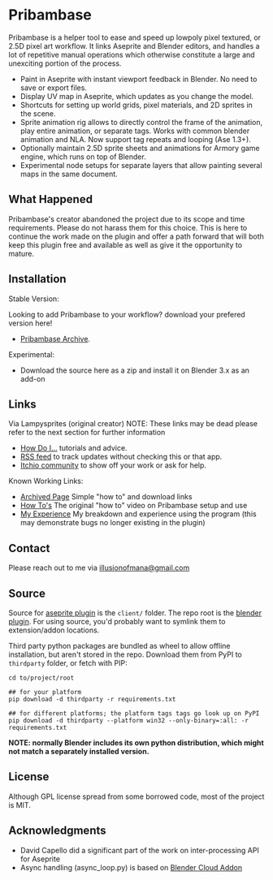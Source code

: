 # Pribambase
Pribambase is a helper tool to ease and speed up lowpoly pixel textured, or 2.5D pixel art workflow. It links Aseprite and Blender editors, and handles a lot of repetitive manual operations which otherwise constitute a large and unexciting portion of the process.

* Paint in Aseprite with instant viewport feedback in Blender. No need to save or export files.
* Display UV map in Aseprite, which updates as you change the model.
* Shortcuts for setting up world grids, pixel materials, and 2D sprites in the scene.
* Sprite animation rig allows to directly control the frame of the animation, play entire animation, or separate tags. Works with common blender animation and NLA. Now support tag repeats and looping (Ase 1.3+).
* Optionally maintain 2.5D sprite sheets and animations for Armory game engine, which runs on top of Blender.
* Experimental node setups for separate layers that allow painting several maps in the same document.

## What Happened
Pribambase's creator abandoned the project due to its scope and time requirements. Please do not harass them for this choice. This is here to continue the work made on the plugin and offer a path forward that will both keep this plugin free and available as well as give it the opportunity to mature. 

## Installation
Stable Version:

Looking to add Pribambase to your workflow? download your prefered version here!
* [Pribambase Archive](https://www.illusionofmana.art/Pribambase.html).

Experimental: 

* Download the source here as a zip and install it on Blender 3.x as an add-on

## Links
Via Lampysprites (original creator) NOTE: These links may be dead please refer to the next section for further information

* [How Do I...](https://github.com/lampysprites/pribambase/wiki/How-Do-I...) tutorials and advice.
* [RSS feed](https://lampysprites.itch.io/pribambase/devlog.rss) to track updates without checking this or that app.
* [Itchio community](https://lampysprites.itch.io/pribambase/community) to show off your work or ask for help.

Known Working Links:

* [Archived Page](https://www.illusionofmana.art/Pribambase.html) Simple "how to" and download links
* [How To's](https://www.youtube.com/watch?v=70wyQhKyxFw) The original "how to" video on Pribambase setup and use
* [My Experience](https://www.youtube.com/watch?v=6ikqAwPJ8nQ) My breakdown and experience using the program (this may demonstrate bugs no longer existing in the plugin)

## Contact
Please reach out to me via illusionofmana@gmail.com

## Source

Source for [aseprite plugin](https://github.com/aseprite/api/blob/main/api/plugin.md) is the `client/` folder. The repo root is the [blender plugin](https://docs.blender.org/manual/en/latest/advanced/scripting/addon_tutorial.html#install-the-add-on). For using source, you'd probably want to symlink them to extension/addon locations.

Third party python packages are bundled as wheel to allow offline installation, but aren't stored in the repo. Download them from PyPI to `thirdparty` folder, or fetch with PIP:

```shell
cd to/project/root

## for your platform
pip download -d thirdparty -r requirements.txt

## for different platforms; the platform tags tags go look up on PyPI
pip download -d thirdparty --platform win32 --only-binary=:all: -r requirements.txt
```

**NOTE: normally Blender includes its own python distribution, which might not match a separately installed version.**

## License

Although GPL license spread from some borrowed code, most of the project is MIT.

## Acknowledgments
- David Capello did a significant part of the work on inter-processing API for Aseprite
- Async handling (async_loop.py) is based on [Blender Cloud Addon](https://cloud.blender.org/services)
